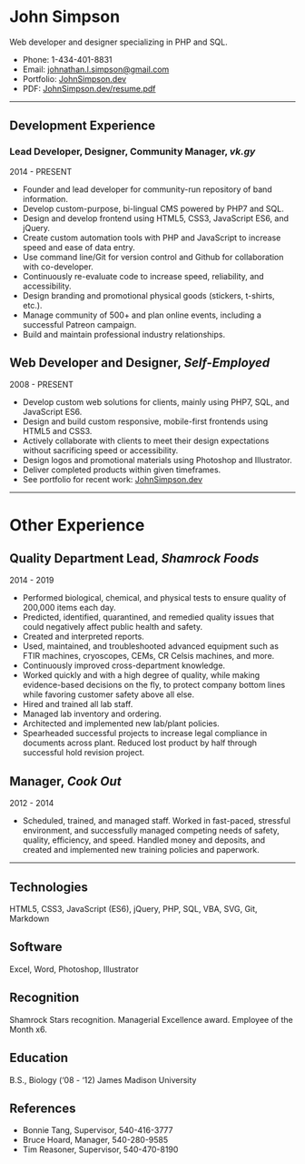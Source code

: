 # John Simpson

Web developer and designer specializing in PHP and SQL.

* Phone: 1-434-401-8831
* Email: johnathan.l.simpson@gmail.com
* Portfolio: [JohnSimpson.dev](https://johnsimpson.dev/)
* PDF: [JohnSimpson.dev/resume.pdf](https://johnsimpson.dev/resume.pdf)

---

## Development Experience

### Lead Developer, Designer, Community Manager, *vk.gy*
2014 - PRESENT
* Founder and lead developer for community-run repository of band information.
* Develop custom-purpose, bi-lingual CMS powered by PHP7 and SQL.
* Design and develop frontend using HTML5, CSS3, JavaScript ES6, and jQuery.
* Create custom automation tools with PHP and JavaScript to increase speed and ease of data entry.
* Use command line/Git for version control and Github for collaboration with co-developer.
* Continuously re-evaluate code to increase speed, reliability, and accessibility.
* Design branding and promotional physical goods (stickers, t-shirts, etc.).
* Manage community of 500+ and plan online events, including a successful Patreon campaign.
* Build and maintain professional industry relationships.

## Web Developer and Designer, *Self-Employed*
2008 - PRESENT
* Develop custom web solutions for clients, mainly using PHP7, SQL, and JavaScript ES6.
* Design and build custom responsive, mobile-first frontends using HTML5 and CSS3.
* Actively collaborate with clients to meet their design expectations without sacrificing speed or accessibility.
* Design logos and promotional materials using Photoshop and Illustrator.
* Deliver completed products within given timeframes.
* See portfolio for recent work: [JohnSimpson.dev](https://johnsimpson.dev/)

---

# Other Experience

## Quality Department Lead, *Shamrock Foods*
2014 - 2019
* Performed biological, chemical, and physical tests to ensure quality of 200,000 items each day.
* Predicted, identified, quarantined, and remedied quality issues that could negatively affect public health and safety.
* Created and interpreted reports.
* Used, maintained, and troubleshooted advanced equipment such as FTIR machines, cryoscopes, CEMs, CR Celsis machines, and more.
* Continuously improved cross-department knowledge.
* Worked quickly and with a high degree of quality, while making evidence-based decisions on the fly, to protect company bottom lines while favoring customer safety above all else.
* Hired and trained all lab staff.
* Managed lab inventory and ordering.
* Architected and implemented new lab/plant policies.
* Spearheaded successful projects to increase legal compliance in documents across plant. Reduced lost product by half through successful hold revision project.

## Manager, *Cook Out*
2012 - 2014
* Scheduled, trained, and managed staff. Worked in fast-paced, stressful environment, and successfully managed competing needs of safety, quality, efficiency, and speed. Handled money and deposits, and created and implemented new training policies and paperwork.

---

## Technologies
HTML5, CSS3, JavaScript (ES6), jQuery, PHP, SQL, VBA, SVG, Git, Markdown

## Software
Excel, Word, Photoshop, Illustrator

## Recognition
Shamrock Stars recognition. Managerial Excellence award. Employee of the Month x6.

## Education
B.S., Biology (‘08 - ‘12)
James Madison University

## References
* Bonnie Tang, Supervisor, 540-416-3777
* Bruce Hoard, Manager, 540-280-9585
* Tim Reasoner, Supervisor, 540-470-8190
